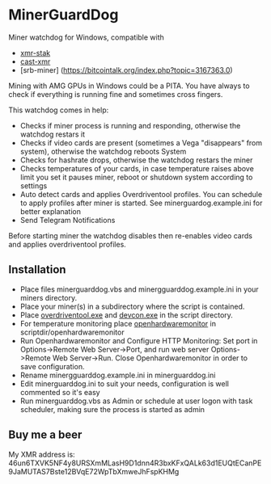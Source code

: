 # MinerGuardDog
Miner watchdog for Windows, compatible with 
* [xmr-stak](https://github.com/fireice-uk/xmr-stak)
* [cast-xmr](http://www.gandalph3000.com/)
* [srb-miner] (https://bitcointalk.org/index.php?topic=3167363.0)

Mining with AMG GPUs in Windows could be a PITA. You have always to check if everything is running fine and sometimes cross fingers.

This watchdog comes in help:
* Checks if miner process is running and responding, otherwise the watchdog restars it
* Checks if video cards are present (sometimes a Vega "disappears" from system), otherwise the watchdog reboots System
* Checks for hashrate drops, otherwise the watchdog restars the miner
* Checks temperatures of your cards, in case temperature raises above limit you set it pauses miner, reboot or shutdown system according to settings
* Auto detect cards and applies Overdriventool profiles. You can schedule to apply profiles after miner is started. See minerguardog.example.ini for better explanation
* Send Telegram Notifications

Before starting miner the watchdog disables then re-enables video cards and applies overdriventool profiles.

## Installation
* Place files minerguarddog.vbs and minergguarddog.example.ini in your miners directory.
* Place your miner(s) in a subdirectory where the script is contained.
* Place [overdriventool.exe](https://forums.guru3d.com/threads/overdriventool-tool-for-amd-gpus.416116/) and [devcon.exe](https://docs.microsoft.com/en-us/windows-hardware/drivers/devtest/devcon) in the script directory.
* For temperature monitoring place [openhardwaremonitor](http://www.openhardwaremonitor.org) in scriptdir/openhardwaremonitor
* Run Openhardwaremonitor and Configure HTTP Monitoring: Set port in Options->Remote Web Server->Port, and run web server Options->Remote Web Server->Run. Close Openhardwaremonitor in order to save configuration.
* Rename minergguarddog.example.ini in minerguarddog.ini
* Edit minerguarddog.ini to suit your needs, configuration is well commented so it's easy
* Run minerguarddog.vbs as Admin or schedule at user logon with task scheduler, making sure the process is started as admin

## Buy me a beer
My XMR address is: 46un6TXVK5NF4y8URSXmMLasH9D1dnn4R3bxKFxQALk63d1EUQtECanPE9JaMUTAS7Bste12BVqE72WpTbXmweJhFspKHMg